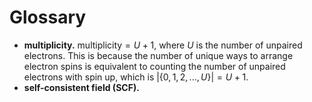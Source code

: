 # Glossary

- **multiplicity.** $\text{multiplicity} = U + 1$, where $U$ is the number of unpaired electrons. This is because the number of unique ways to arrange electron spins is equivalent to counting the number of unpaired electrons with spin up, which is $|\{0, 1, 2, ..., U\}| = U + 1$.
- **self-consistent field (SCF).**
